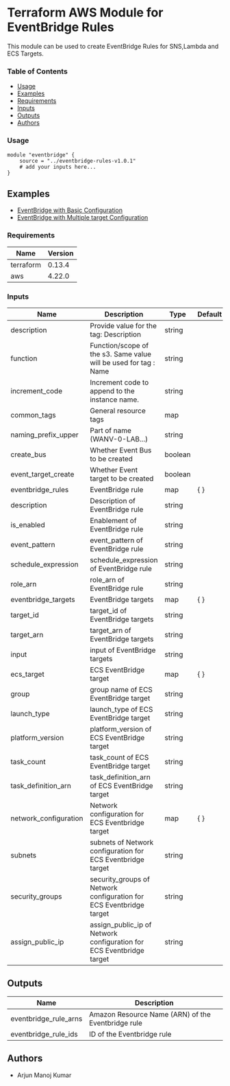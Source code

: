 # **Terraform AWS Module for EventBridge Rules**
This module can be used to create EventBridge Rules for SNS,Lambda and ECS Targets.

### **Table of Contents**

- [Usage](#usage)
- [Examples](#examples)
- [Requirements](#requirements)
- [Inputs](#inputs)
- [Outputs](#outputs)
- [Authors](#authors)

### **Usage**
```
module "eventbridge" {
    source = "../eventbridge-rules-v1.0.1"
    # add your inputs here...
}
```

## Examples

- [EventBridge with Basic Configuration](examples\eventbridge-rule-with-basic-configuration\README.md)
- [EventBridge with Multiple target Configuration](examples\eventbridge-rule-with-multiple-targets\README.md)

### **Requirements**

| Name | Version |
| ------ | ------| 
| terraform | 0.13.4 | 
| aws       | 4.22.0 |

### **Inputs**

| Name | Description |Type| Default|
| ----- | ----- | ------ |----- | 
| description                    | Provide value for the tag: Description                                                   | string       |         |
| function                       | Function/scope of the s3. Same value will be used for tag : Name                         | string       |         |
| increment_code                 | Increment code to append to the instance name.                                           | string       |         |
| common_tags                    | General resource tags                                                                    | map          |         |
| naming_prefix_upper            | Part of name (WANV-0-LAB...)                                                             | string       |         |
| create_bus                     | Whether Event Bus to be created                                                          | boolean      |         |
| event_target_create            | Whether Event target to be created                                                       | boolean      |         |
| eventbridge_rules              | EventBridge rule                                                                         | map          | { }     |
| description                    | Description of EventBridge rule                                                          | string       |         |
| is_enabled                     | Enablement of EventBridge rule                                                           | string       |         |
| event_pattern                  | event_pattern of EventBridge rule                                                        | string       |         |
| schedule_expression            | schedule_expression of EventBridge rule                                                  | string       |         |
| role_arn                       | role_arn of EventBridge rule                                                             | string       |         |
| eventbridge_targets            | EventBridge targets                                                                      | map          | { }     |
| target_id                      | target_id of EventBridge targets                                                         | string       |         |
| target_arn                     | target_arn of EventBridge targets                                                        | string       |         |
| input                          | input of EventBridge targets                                                             | string       |         |
| ecs_target                     | ECS EventBridge target                                                                   | map          | { }     |
| group                          |group name of ECS EventBridge target                                                      | string       |         |
| launch_type                    |launch_type of ECS EventBridge target                                                     | string       |         |
| platform_version               |platform_version of ECS EventBridge target                                                | string       |         |
| task_count                     |task_count of ECS EventBridge target                                                      | string       |         |
| task_definition_arn            |task_definition_arn of ECS EventBridge target                                             | string       |         |
| network_configuration          | Network configuration for ECS Eventbridge target                                         | map          | { }     |
| subnets                        | subnets of Network configuration for ECS Eventbridge target                              | string       |         |
| security_groups                | security_groups of Network configuration for ECS Eventbridge target                      | string       |         |
| assign_public_ip               | assign_public_ip of Network configuration for ECS Eventbridge target                     | string       |         |

## Outputs

| Name        | Description                              |
| ----------- | ---------------------------------------- |
| eventbridge_rule_arns  | Amazon Resource Name (ARN) of the Eventbridge rule |
| eventbridge_rule_ids   | ID of the Eventbridge rule                       |

## Authors

- Arjun Manoj Kumar
